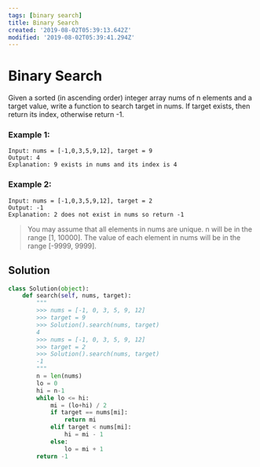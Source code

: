 ```yaml
---
tags: [binary search]
title: Binary Search
created: '2019-08-02T05:39:13.642Z'
modified: '2019-08-02T05:39:41.294Z'
---
```


# Binary Search

Given a sorted (in ascending order) integer array nums of n elements and a target value, write a function to search target in nums. If target exists, then return its index, otherwise return -1.


### Example 1:

```
Input: nums = [-1,0,3,5,9,12], target = 9
Output: 4
Explanation: 9 exists in nums and its index is 4
```

### Example 2:

```
Input: nums = [-1,0,3,5,9,12], target = 2
Output: -1
Explanation: 2 does not exist in nums so return -1
```


> You may assume that all elements in nums are unique.
> n will be in the range [1, 10000].
> The value of each element in nums will be in the range [-9999, 9999].

## Solution

```python
class Solution(object):
    def search(self, nums, target):
        """
        >>> nums = [-1, 0, 3, 5, 9, 12]
        >>> target = 9
        >>> Solution().search(nums, target)
        4
        >>> nums = [-1, 0, 3, 5, 9, 12]
        >>> target = 2
        >>> Solution().search(nums, target)
        -1
        """
        n = len(nums)
        lo = 0
        hi = n-1
        while lo <= hi:
            mi = (lo+hi) / 2
            if target == nums[mi]:
                return mi
            elif target < nums[mi]:
                hi = mi - 1
            else:
                lo = mi + 1
        return -1
```
